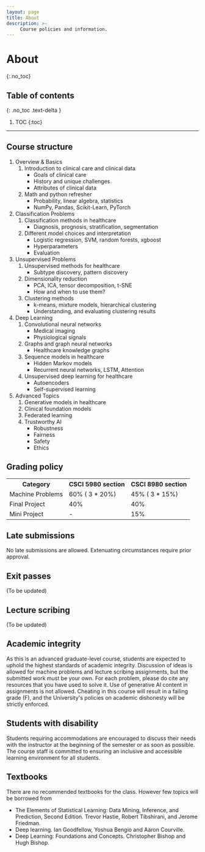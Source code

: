 ```yaml
---
layout: page
title: About
description: >-
     Course policies and information.
---
```


# About
{:.no_toc}

## Table of contents
{: .no_toc .text-delta }

1. TOC
{:toc}

---

## Course structure

 <ol>
 <li>Overview & Basics 
 <ol>
 <li>Introduction to clinical care and clinical data
 <ul>
 <li>Goals of clinical care </li>
 <li>History and unique challenges</li>
<li>Attributes of clinical data</li>

 </ul>
</li>
 <li>Math and python refresher
 <ul>
 <li>Probability, linear algebra, statistics </li>
 <li>NumPy, Pandas, Scikit-Learn, PyTorch</li>

 </ul>
</li>
 </ol>
 </li>

  <li>Classification Problems 
 <ol>
 <li>Classification methods in healthcare
 <ul>
 <li>Diagnosis, prognosis, stratification, segmentation </li>

 </ul>
</li>
 <li>Different model choices and interpretation
 <ul>
 <li>Logistic regression, SVM, random forests, xgboost </li>
 <li>Hyperparameters</li>
 <li> Evaluation</li>

 </ul>
</li>
 </ol>
 </li>

  <li>Unsupervised Problems
 <ol>
 <li>Unsupervised methods for healthcare
 <ul>
 <li>Subtype discovery, pattern discovery </li>

 </ul>
</li>
 <li>Dimensionality reduction
 <ul>
 <li>PCA, ICA, tensor decomposition, t-SNE </li>
 <li>How and when to use them?</li>

 </ul>
</li>
 <li>Clustering methods
 <ul>
 <li>k-means, mixture models, hierarchical clustering </li>
 <li>Understanding, and evaluating clustering results</li>

 </ul>
</li>
 </ol>
 </li>

  <li>Deep Learning
 <ol>
 <li>Convolutional neural networks
 <ul>
 <li>Medical imaging </li>
 <li> Physiological signals </li>

 </ul>
</li>
 <li>Graphs and graph neural networks
 <ul>
 <li>Healthcare knowledge graphs</li>

 </ul>
</li>
 <li>Sequence models in healthcare
 <ul>
 <li>Hidden Markov models </li>
 <li>Recurrent neural networks, LSTM, Attention</li>

 </ul>
</li>
 <li>Unsupervised deep learning for healthcare
 <ul>
 <li>Autoencoders </li>
 <li>Self-supervised learning</li>

 </ul>
</li>

 </ol>
 </li>

   <li>Advanced Topics
 <ol>
 <li>Generative models in healthcare</li>
 <li>Clinical foundation models</li>
 <li>Federated learning</li>
 <li>Trustworthy AI
 <ul>
 <li>Robustness </li>
 <li>Fairness</li>
 
 <li>Safety </li>
 <li>Ethics</li>

 </ul>
</li>

 </ol>
 </li>

 </ol>

## Grading policy

<table>
  <tr>
    <th>Category</th>
    <th>CSCI 5980 section</th>
    <th>CSCI 8980 section</th>
  </tr>
  <tr>
    <td>Machine Problems</td>
    <td>60% ( 3 * 20%)</td>
    <td>45% ( 3 * 15%)</td>
  </tr>
  <tr>
    <td>Final Project</td>
    <td>40%</td>
    <td>40%</td>
  </tr>
  <tr>
    <td>Mini Project</td>
    <td>-</td>
    <td>15%</td>
  </tr>
</table>

## Late submissions 

No late submissions are allowed. Extenuating circumstances require prior approval.

## Exit passes

(To be updated)

## Lecture scribing

(To be updated)


## Academic integrity

As this is an advanced graduate-level course, students are expected to uphold the highest standards of academic integrity. Discussion of ideas is allowed for machine problems and lecture scribing assignments, but the submitted work must be your own. For each problem, please do cite any resources that you have used to solve it. Use of generative AI content in assignments is not allowed. Cheating in this course will result in a failing grade (F), and the University's policies on academic dishonesty will be strictly enforced.
 

## Students with disability

Students requiring accommodations are encouraged to discuss their needs with the instructor at the beginning of the semester or as soon as possible. The course staff is committed to ensuring an inclusive and accessible learning environment for all students.

## Textbooks

There are no recommended textbooks for the class. However few topics will be borrowed from

<ul>
    <li> The Elements of Statistical Learning: Data Mining, Inference, and Prediction, Second Edition. Trevor Hastie, Robert Tibshirani, and Jerome Friedman.</li>
    <li> Deep learning. Ian Goodfellow, Yoshua Bengio and Aaron Courville.</li>
    <li> Deep Learning: Foundations and Concepts. Christopher Bishop and Hugh Bishop.</li>
</ul>
